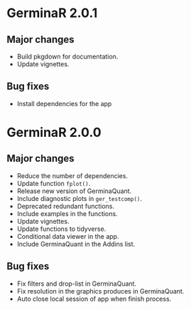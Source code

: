 # GerminaR 2.0.1

## Major changes

- Build pkgdown for documentation.
- Update vignettes.

## Bug fixes

- Install dependencies for the app

# GerminaR 2.0.0

## Major changes

- Reduce the number of dependencies.
- Update function `fplot()`.
- Release new version of GerminaQuant.
- Include diagnostic plots in `ger_testcomp()`.
- Deprecated redundant functions.
- Include examples in the functions.
- Update vignettes.
- Update functions to tidyverse.
- Conditional data viewer in the app.
- Include GerminaQuant in the Addins list.

## Bug fixes

- Fix filters and drop-list in GerminaQuant.
- Fix resolution in the graphics produces in GerminaQuant.
- Auto close local session of app when finish process.